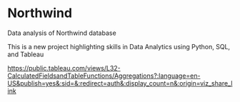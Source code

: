# Northwind
Data analysis of Northwind database

This is a new project highlighting skills in Data Analytics using Python, SQL, and Tableau

https://public.tableau.com/views/L32-CalculatedFieldsandTableFunctions/Aggregations?:language=en-US&publish=yes&:sid=&:redirect=auth&:display_count=n&:origin=viz_share_link


